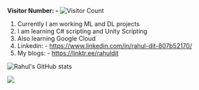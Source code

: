 **Visitor Number: -** ![Visitor Count](https://profile-counter.glitch.me/ZoltarThunderbird315/count.svg)

1. Currently I am working ML and DL projects
2. I am learning C# scripting and Unity Scripting
3. Also learning Google Cloud
4. Linkedin: - https://www.linkedin.com/in/rahul-dit-807b52170/
5. My blogs: - https://linktr.ee/rahuldit

![Rahul's GitHub stats](https://github-readme-stats.vercel.app/api?username=ZoltarThunderbird315&hide=contribs,prs)

<a href="https://github.com/ZoltarThunderbird315">
  <img align="center" src="https://github-readme-stats.anuraghazra1.vercel.app/api/top-langs/?username=ZoltarThunderbird315&layout=compact&theme=radical" />
</a>




